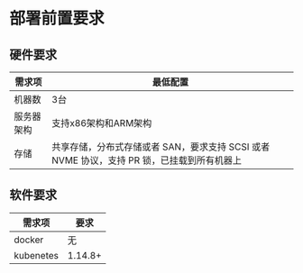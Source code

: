 # 部署前置要求
## 硬件要求
| 需求项 | 最低配置 |
| --- | --- |
| 机器数 | 3台 |
| 服务器架构 | 支持x86架构和ARM架构 |
| 存储 | 共享存储，分布式存储或者 SAN，要求支持 SCSI 或者 NVME 协议，支持 PR 锁，已挂载到所有机器上 |

## 软件要求
| 需求项 | 要求 |
| --- | --- |
| docker | 无 |
| kubenetes | 1.14.8+ |
